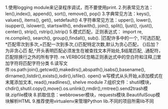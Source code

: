 1.使用logging module来记录程序调试，而不要使用print.
2.列表常见方法：len(),index(), append(), sort(), remove(), pop()
3.字典常见方法：keys(), values(), items(), get(), setdefault()
4.字符串常见方法：upper(), lower(), isupper(), islower(), startswith(), endswith(), join(), split(), ljust(), rjust(), center(), strip(), rstrip(),lstrip()
5.模式匹配，正则表达式： import re, re.compile(), search(), group(),findall(), sub(). |匹配许多中的一个, ?可选匹配, *匹配零次到多次,+匹配一次到多次,{}匹配特定次数,默认为贪心匹配，
  {}后加？为非贪心匹 配,^开头表明匹配必须发生在被查找文本开始处,$结尾匹配, .通配符，匹配除换行之外的所有字符. re.VERBOSE忽略正则表达式中的空白符和注释,[]里加字符将匹配字符分类
6.读写文件:os.path:join(),getcwd(),makedirs(),abspath(),isabs(),basename(), dirname(),listdir(),exists(),isdir(),isfile().
  open() w写模式从头开始,a添加模式在末尾添加文本, read(),readlines(), shelve module
7.组织文件：shutil模块，chdir(),shutil.copy(),move().os.unlink(),rmdir(),rmtree().send2trash模块.zipfile模块
8.抓取信息：webbrowser模块，requests模块.BeautifulSoup模块解析HTML
9.推荐使用virtualenv来管理Python lib.不同的项目所需lib不同